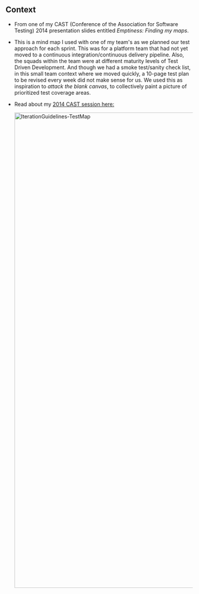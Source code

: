 ## Context
* From one of my CAST (Conference of the Association for Software Testing) 2014 presentation slides entitled *Emptiness: Finding my maps*.  
* This is a mind map I used with one of my team's as we planned our test approach for each sprint. This was for a platform team that had not yet moved to a continuous integration/continuous delivery pipeline. Also, the squads within the team were at different maturity levels of Test Driven Development. And though we had a smoke test/sanity check list, in this small team context where we moved quickly, a 10-page test plan to be revised every week did not make sense for us.  We used this as inspiration to *attack the blank canvas*, to collectively paint a picture of prioritized test coverage areas.
* Read about my [2014 CAST session here:](https://cast2014.sched.com/event/1jWLzJH/beyond-bewilderment)

  <img width="1278" alt="IterationGuidelines-TestMap" src="https://github.com/testness/work-samples/assets/10069969/f07c26aa-23fa-4b82-9953-f01693b75409">

